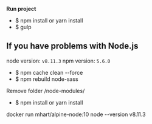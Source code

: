 **Run project**

- $ npm install or yarn install
- $ gulp


## If you have problems with Node.js 

node version: `v8.11.3`
npm version: `5.6.0`

- $ npm cache clean --force
- $ npm rebuild node-sass

Remove folder /node-modules/ 
- $ npm install or yarn install

docker run mhart/alpine-node:10 node --version v8.11.3
